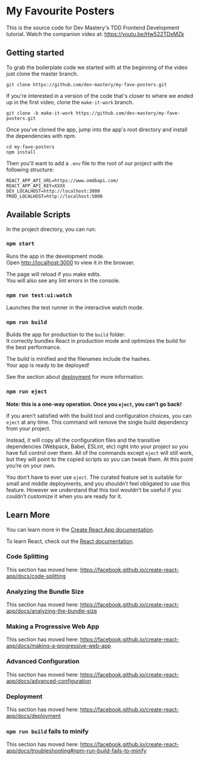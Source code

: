 # My Favourite Posters
This is the source code for Dev Mastery's TDD Frontend Development tutorial.
Watch the companion video at: https://youtu.be/Hw522TDxMZk

## Getting started
To grab the boilerplate code we started with at the beginning of the video just clone the master branch. 
```
git clone https://github.com/dev-mastery/my-fave-posters.git
```
If you're interested in a version of the code that's closer to where we ended up in the first video, clone the `make-it-work` branch.
```
git clone -b make-it-work https://github.com/dev-mastery/my-fave-posters.git
```

Once you've cloned the app, jump into the app's root directory and install the dependencies with npm.
```
cd my-fave-posters
npm install
```
Then you'll want to add a `.env` file to the root of our project with the following structure:
```
REACT_APP_API_URL=https://www.omdbapi.com/
REACT_APP_API_KEY=XXXX
DEV_LOCALHOST=http://localhost:3000
PROD_LOCALHOST=http://localhost:5000
```

## Available Scripts

In the project directory, you can run:

### `npm start`

Runs the app in the development mode.<br>
Open [http://localhost:3000](http://localhost:3000) to view it in the browser.

The page will reload if you make edits.<br>
You will also see any lint errors in the console.

### `npm run test:ui:watch`

Launches the test runner in the interactive watch mode.<br>

### `npm run build`

Builds the app for production to the `build` folder.<br>
It correctly bundles React in production mode and optimizes the build for the best performance.

The build is minified and the filenames include the hashes.<br>
Your app is ready to be deployed!

See the section about [deployment](https://facebook.github.io/create-react-app/docs/deployment) for more information.

### `npm run eject`

**Note: this is a one-way operation. Once you `eject`, you can’t go back!**

If you aren’t satisfied with the build tool and configuration choices, you can `eject` at any time. This command will remove the single build dependency from your project.

Instead, it will copy all the configuration files and the transitive dependencies (Webpack, Babel, ESLint, etc) right into your project so you have full control over them. All of the commands except `eject` will still work, but they will point to the copied scripts so you can tweak them. At this point you’re on your own.

You don’t have to ever use `eject`. The curated feature set is suitable for small and middle deployments, and you shouldn’t feel obligated to use this feature. However we understand that this tool wouldn’t be useful if you couldn’t customize it when you are ready for it.

## Learn More

You can learn more in the [Create React App documentation](https://facebook.github.io/create-react-app/docs/getting-started).

To learn React, check out the [React documentation](https://reactjs.org/).

### Code Splitting

This section has moved here: https://facebook.github.io/create-react-app/docs/code-splitting

### Analyzing the Bundle Size

This section has moved here: https://facebook.github.io/create-react-app/docs/analyzing-the-bundle-size

### Making a Progressive Web App

This section has moved here: https://facebook.github.io/create-react-app/docs/making-a-progressive-web-app

### Advanced Configuration

This section has moved here: https://facebook.github.io/create-react-app/docs/advanced-configuration

### Deployment

This section has moved here: https://facebook.github.io/create-react-app/docs/deployment

### `npm run build` fails to minify

This section has moved here: https://facebook.github.io/create-react-app/docs/troubleshooting#npm-run-build-fails-to-minify
